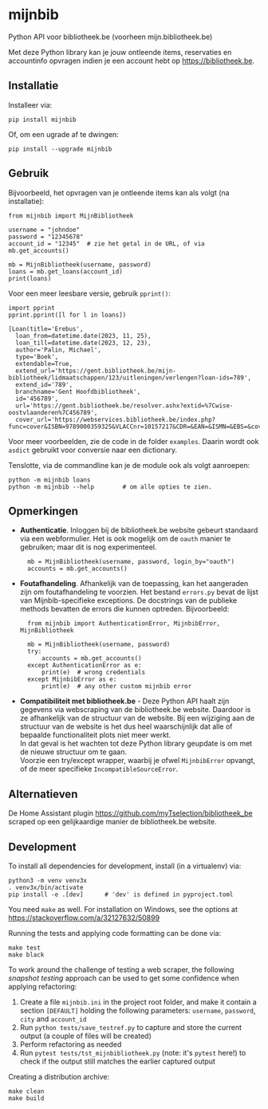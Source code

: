 # mijnbib

Python API voor bibliotheek.be (voorheen mijn.bibliotheek.be)

Met deze Python library kan je jouw ontleende items, reservaties en
accountinfo opvragen indien je een account hebt op <https://bibliotheek.be>.

## Installatie

Installeer via:

    pip install mijnbib

Of, om een ugrade af te dwingen:

    pip install --upgrade mijnbib

## Gebruik

Bijvoorbeeld, het opvragen van je ontleende items kan als volgt (na installatie):

    from mijnbib import MijnBibliotheek

    username = "johndoe"
    password = "12345678"
    account_id = "12345"  # zie het getal in de URL, of via mb.get_accounts()

    mb = MijnBibliotheek(username, password)
    loans = mb.get_loans(account_id)
    print(loans)

Voor een meer leesbare versie, gebruik `pprint()`:

    import pprint
    pprint.pprint([l for l in loans])

    [Loan(title='Erebus',
      loan_from=datetime.date(2023, 11, 25),
      loan_till=datetime.date(2023, 12, 23),
      author='Palin, Michael',
      type='Boek',
      extendable=True,
      extend_url='https://gent.bibliotheek.be/mijn-bibliotheek/lidmaatschappen/123/uitleningen/verlengen?loan-ids=789',
      extend_id='789',
      branchname='Gent Hoofdbibliotheek',
      id='456789',
      url='https://gent.bibliotheek.be/resolver.ashx?extid=%7Cwise-oostvlaanderen%7C456789',
      cover_url='https://webservices.bibliotheek.be/index.php?func=cover&ISBN=9789000359325&VLACCnr=10157217&CDR=&EAN=&ISMN=&EBS=&coversize=medium')]

Voor meer voorbeelden, zie de code in de folder `examples`.
Daarin wordt ook `asdict` gebruikt voor conversie naar een dictionary.

Tenslotte, via de commandline kan je de module ook als volgt aanroepen:

    python -m mijnbib loans
    python -m mijnbib --help        # om alle opties te zien.

## Opmerkingen

- **Authenticatie**. Inloggen bij de bibliotheek.be website gebeurt standaard
  via een webformulier. Het is ook mogelijk om de `oauth` manier te gebruiken;
  maar dit is nog experimenteel.

        mb = MijnBibliotheek(username, password, login_by="oauth")
        accounts = mb.get_accounts()

- **Foutafhandeling**. Afhankelijk van de toepassing, kan het aangeraden zijn om
  foutafhandeling te voorzien. Het bestand `errors.py` bevat de lijst van
  Mijnbib-specifieke exceptions. De docstrings van de publieke methods bevatten
  de errors die kunnen optreden. Bijvoorbeeld:

        from mijnbib import AuthenticationError, MijnbibError, MijnBibliotheek

        mb = MijnBibliotheek(username, password)
        try:
            accounts = mb.get_accounts()
        except AuthenticationError as e:
            print(e)  # wrong credentials
        except MijnbibError as e:
            print(e)  # any other custom mijnbib error

- **Compatibiliteit met bibliotheek.be** - Deze Python API haalt zijn gegevens
  via webscraping van de bibliotheek.be website.
  Daardoor is ze afhankelijk van de structuur van de website. Bij een wijziging aan
  de structuur van de website is het dus heel waarschijnlijk dat alle of bepaalde
  functionaliteit plots niet meer werkt.  
  In dat geval is het wachten tot deze Python library geupdate is om met de nieuwe
  structuur om te gaan.  
  Voorzie een try/except wrapper, waarbij je ofwel `MijnbibError` opvangt, of de
  meer specifieke `IncompatibleSourceError`.

## Alternatieven

De Home Assistant plugin <https://github.com/myTselection/bibliotheek_be> scraped
op een gelijkaardige manier de bibliotheek.be website.

## Development

To install all dependencies for development, install (in a virtualenv) via:

    python3 -m venv venv3x
    . venv3x/bin/activate
    pip install -e .[dev]      # 'dev' is defined in pyproject.toml

You need `make` as well. For installation on Windows, see the options at
<https://stackoverflow.com/a/32127632/50899>

Running the tests and applying code formatting can be done via:

    make test
    make black

To work around the challenge of testing a web scraper, the following *snapshot
testing* approach can be used to get some confidence when applying refactoring:

1. Create a file `mijnbib.ini` in the project root folder, and make it contain
   a section `[DEFAULT]` holding the following parameters: `username`,
   `password`, `city` and `account_id`
2. Run `python tests/save_testref.py` to capture and store the current output
   (a couple of files will be created)
3. Perform refactoring as needed
4. Run `pytest tests/tst_mijnbibliotheek.py` (note: it's `pytest` here!) to check
   if the output still matches the earlier captured output

Creating a distribution archive:

    make clean
    make build
